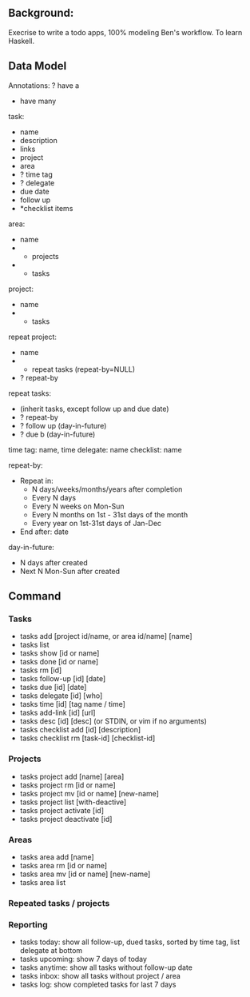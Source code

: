 ## Background:

Execrise to write a todo apps, 100% modeling Ben's workflow. To learn Haskell.

## Data Model

Annotations:
? have a
* have many

task:
* name
* description
* links
* project
* area
* ? time tag
* ? delegate
* due date
* follow up
* *checklist items

area:
* name
* * projects
* * tasks

project:
* name
* * tasks

repeat project:
* name
* * repeat tasks (repeat-by=NULL)
* ? repeat-by

repeat tasks:
* (inherit tasks, except follow up and due date)
* ? repeat-by
* ? follow up (day-in-future)
* ? due b (day-in-future)

time tag: name, time
delegate: name
checklist: name

repeat-by:
* Repeat in:
  * N days/weeks/months/years after completion
  * Every N days
  * Every N weeks on Mon-Sun
  * Every N months on 1st - 31st days of the month
  * Every year on 1st-31st days of Jan-Dec
* End after: date

day-in-future:
* N days after created
* Next N Mon-Sun after created

## Command

### Tasks
* tasks add [project id/name, or area id/name] [name]
* tasks list
* tasks show [id or name]
* tasks done [id or name]
* tasks rm [id]
* tasks follow-up [id] [date]
* tasks due [id] [date]
* tasks delegate [id] [who]
* tasks time [id] [tag name / time]
* tasks add-link [id] [url]
* tasks desc [id] [desc] (or STDIN, or vim if no arguments)
* tasks checklist add [id] [description]
* tasks checklist rm [task-id] [checklist-id]

### Projects
* tasks project add [name] [area]
* tasks project rm [id or name]
* tasks project mv [id or name] [new-name]
* tasks project list [with-deactive]
* tasks project activate [id]
* tasks project deactivate [id]

### Areas
* tasks area add [name]
* tasks area rm [id or name]
* tasks area mv [id or name] [new-name]
* tasks area list

### Repeated tasks / projects

### Reporting
* tasks today: show all follow-up, dued tasks, sorted by time tag, list delegate at bottom
* tasks upcoming: show 7 days of today
* tasks anytime: show all tasks without follow-up date
* tasks inbox: show all tasks without project / area
* tasks log: show completed tasks for last 7 days

